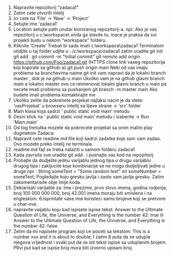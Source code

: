 1. Napravite repozitorij “zadaca1”
2. Zatim cete otvoriti intelij
3. Ici cete na ‘File’ -> ‘New’ -> ‘Project’
4. Setujte ime ‘zadaca1’
5. Location setujte path unutar kloniranog repozitorij-a.
   npr. Ako je vas repozitorij u c:\workspace\ onda ga stavite tu.
   inace je praksa da svi projekti budu u nekom “workspace” folderu.
6. Kliknite ‘Create’
   Trebali bi sada imati c:\workspace\zadaca1
   Terminalom otidjite u taj folder
   udjite u : /c/workspace/zadaca1
   zatim uradite
   git init
   git add .
   git commit -m "Initial commit"
   git remote add origin https://github.com/Foo/zadaca1.git  (HTTPS clone link vaseg repozitorija koji kopirate sa github-a)
   git push origin main
   Neki od vas imaju problema sa branchevima naime git init vam napravi da je lokalni branch master , dok je na github-u main
   Ukoliko vam je na github glavni branch main a lokalno master ovo ce reimenovat lokalni glavni branch u main pa necete imati problema sa pushanjem
   git branch -m master main
   Ako budete imali problema kontaktirajte me
8. Ukoliko zelite da pokrenete projekat najlaksi nacin je da idete:
   ‘vasProjekat’ u browseru intellij sa lijeve strane -> ‘src’ folder
9. Main klasa koja sadrzi ' public static void main’ metodu
10. Desni klick na ' public static void main’ metodu i izaberite -> Run ‘Main.main’
11. Od tog trenutka mozete da pokrecete projekat sa onim malim play dugmetom
    Zadaca:
1. Napravit cete readme.md file koji sadrzi zadatke koje sam vam zadao. Ovo mozete preko intelij ne terminala.
2. readme.md fajl se treba nalaziti u samom folderu zadaca1
3. Kada zavrsite sve uradite
   git add .
   i pushajte vas kod na repozitorij
4. Probajte da dodjelite jednu varijablu jednog tipa u drugu varijablu drugog tipa i zakljucite koje kombinacije se ne mogu dodjeljivati jedne u druge npr :
   String someText = "Some random text"
   int someNumber = someText;
   Pogledajte koju gresku javlja i zasto vam javlja gresku.
   Zatim zakomentarisite obje linije koda.
5. Deklarisati varijable za: Ime i prezime, prvo slovo imena, godina rodjenja, broj 100 000 000 000, broj 42.001
   imena moraju biti smislena i na engleskom.
   6.Isprintate vase ime koristeci samo brojeve  koji se pretvore u char-ove.
7. napravite vaijablu koju kad ispisete ispise tekst:
   Answer to the Ultimate Question of Life, the Universe, and Everything is the number 42: true
   ili
   Answer to the Ultimate Question of Life, the Universe, and Everything is the number 42: false
8. Zelim da mi napisete program koji ce poceti sa tekstom:
   This is a number xxx and it is about to double;
   I zatim 8 puta da se udupla njegova vrijednost i svaki put da se isti tekst ispise
   sa uduplanim brojem. PRvi put kad se ispise broj mora biti izvorno upisani broj.